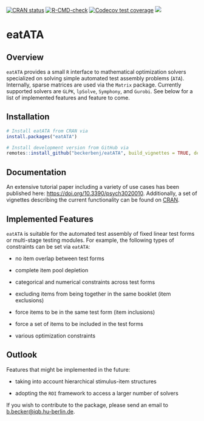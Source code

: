 <!-- badges: start -->
[![CRAN status](https://www.r-pkg.org/badges/version/eatATA)](https://CRAN.R-project.org/package=eatATA)
[![R-CMD-check](https://github.com/beckerbenj/eatATA/workflows/R-CMD-check/badge.svg)](https://github.com/beckerbenj/eatATA/actions)
[![Codecov test coverage](https://codecov.io/gh/beckerbenj/eatATA/branch/master/graph/badge.svg)](https://app.codecov.io/gh/beckerbenj/eatATA?branch=master)
[![](http://cranlogs.r-pkg.org/badges/grand-total/eatATA?color=blue)](https://cran.r-project.org/package=eatATA)
<!-- badges: end -->


# eatATA

## Overview

`eatATA` provides a small `R` interface to mathematical optimization solvers specialized on solving simple automated test assembly problems (`ATA`). Internally, sparse matrices are used via the `Matrix` package. Currently supported solvers are `GLPK`, `lpSolve`, `Symphony`, and `Gurobi`. See below for a list of implemented features and feature to come.

## Installation

```R
# Install eatATA from CRAN via
install.packages("eatATA")

# Install development version from GitHub via
remotes::install_github("beckerbenj/eatATA", build_vignettes = TRUE, dependencies = TRUE)
```

## Documentation

An extensive tutorial paper including a variety of use cases has been published here: <https://doi.org/10.3390/psych3020010>. Additionally, a set of vignettes describing the current functionality can be found on [CRAN](https://CRAN.R-project.org/package=eatATA/).


## Implemented Features

`eatATA` is suitable for the automated test assembly of fixed linear test forms or multi-stage testing modules. For example, the following types of constraints can be set via `eatATA`:

* no item overlap between test forms

* complete item pool depletion

* categorical and numerical constraints across test forms

* excluding items from being together in the same booklet (item exclusions)

* force items to be in the same test form (item inclusions)

* force a set of items to be included in the test forms

* various optimization constraints

## Outlook

Features that might be implemented in the future:

* taking into account hierarchical stimulus-item structures

* adopting the `ROI` framework to access a larger number of solvers

If you wish to contribute to the package, please send an email to b.becker@iqb.hu-berlin.de.


